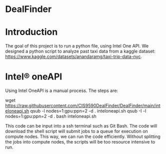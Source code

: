 # DealFinder
# Introduction
The goal of this project is to run a python file, using Intel One API. We designed a python script to analyze past taxi data from a kaggle dataset: https://www.kaggle.com/datasets/anandaramg/taxi-trip-data-nyc. 

# Intel® oneAPI
Using Intel OneAPI is a manual process. The steps are:

wget https://raw.githubusercontent.com/CIS9590DealFinder/DealFinder/main/inteloneapi.sh
qsub -l nodes=1:gpu:ppn=2 -d . inteloneapi.sh
qsub -I -l nodes=1:gpu:ppn=2 -d .
bash inteloneapi.sh 

This code can be input into a ssh terminal such as Git Bash. The code will download the shell script will submit jobs to a queue for execution on compute nodes. This way, we can run the code efficiently. Without splitting the jobs into compute nodes, the scripts will be too resource intensive to run.
